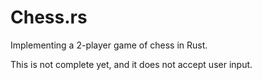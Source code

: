 # Chess.rs

Implementing a 2-player game of chess in Rust.

This is not complete yet, and it does not accept user input.

